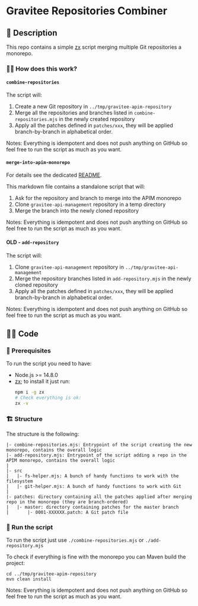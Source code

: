 # Gravitee Repositories Combiner

## 📝 Description 

This repo contains a simple [zx](https://github.com/google/zx) script merging multiple Git repositories a monorepo.

### 👨‍🏫 How does this work?

#### `combine-repositories`

The script will:
 1. Create a new Git repository in `../tmp/gravitee-apim-repository`
 2. Merge all the repositories and branches listed in `combine-repositories.mjs` in the newly created repository
 3. Apply all the patches defined in `patches/xxx`, they will be applied branch-by-branch in alphabetical order.

Notes: Everything is idempotent and does not push anything on GitHub so feel free to run the script as much as you want.

#### `merge-into-apim-monorepo`

For details see the dedicated [README](./merge-into-apim-monorepo.md).

This markdown file contains a standalone script that will:
1. Ask for the repository and branch to merge into the APIM monorepo
2. Clone `gravitee-api-management` repository in a temp directory
3. Merge the branch into the newly cloned repository

Notes: Everything is idempotent and does not push anything on GitHub so feel free to run the script as much as you want.

#### OLD - `add-repository`

The script will:
1. Clone `gravitee-api-management` repository in `../tmp/gravitee-api-management`
2. Merge the repository branches listed in `add-repository.mjs` in the newly cloned repository
3. Apply all the patches defined in `patches/xxx`, they will be applied branch-by-branch in alphabetical order.

Notes: Everything is idempotent and does not push anything on GitHub so feel free to run the script as much as you want.

## 👨‍💻 Code

### 👮 Prerequisites

To run the script you need to have: 
  - Node.js >= 14.8.0
  - [zx](https://github.com/google/zx); to install it just run:
    ```bash
    npm i -g zx
    # Check everything is ok:
    zx -v
    ```

### 🏗 Structure

The structure is the following: 

    |- combine-repositories.mjs: Entrypoint of the script creating the new monorepo, contains the overall logic
    |- add-repository.mjs: Entrypoint of the script adding a repo in the APIM monorepo, contains the overall logic
    | 
    |- src 
    |   |- fs-helper.mjs: A bunch of handy functions to work with the filesystem   
    |   |- git-helper.mjs: A bunch of handy functions to work with Git  
    | 
    |- patches: directory containing all the patches applied after merging repo in the monorepo (they are branch-ordered)
    |   |- master: directory containing patches for the master branch
    |       |- 0001-XXXXXX.patch: A Git patch file 


### 🏁 Run the script

To run the script just use `./combine-repositories.mjs` or `./add-repository.mjs`

To check if everything is fine with the monorepo you can Maven build the project: 
```shell
cd ../tmp/gravitee-apim-repository
mvn clean install
```


Notes: Everything is idempotent and does not push anything on GitHub so feel free to run the script as much as you want.
